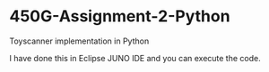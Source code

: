 450G-Assignment-2-Python
========================

Toyscanner implementation in Python

I have done this in Eclipse JUNO IDE and you can execute the code.
